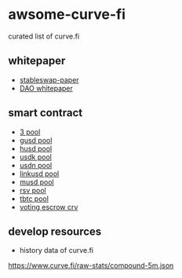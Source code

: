 # awsome-curve-fi
curated list of curve.fi

## whitepaper
- [stableswap-paper](https://www.curve.fi/stableswap-paper.pdf)
- [DAO whitepaper](https://www.curve.fi/curve_whitepapers/CurveDAO.pdf)

## smart contract
- [3 pool](https://etherscan.io/address/0xbebc44782c7db0a1a60cb6fe97d0b483032ff1c7)
- [gusd pool](https://etherscan.io/address/0x4f062658eaaf2c1ccf8c8e36d6824cdf41167956)
- [husd pool](https://etherscan.io/address/0x3ef6a01a0f81d6046290f3e2a8c5b843e738e604)
- [usdk pool](https://etherscan.io/address/0x3e01dd8a5e1fb3481f0f589056b428fc308af0fb)
- [usdn pool](https://etherscan.io/address/0x0f9cb53Ebe405d49A0bbdBD291A65Ff571bC83e1)
- [linkusd pool](https://etherscan.io/address/0xE7a24EF0C5e95Ffb0f6684b813A78F2a3AD7D171)
- [musd pool](https://etherscan.io/address/0x8474DdbE98F5aA3179B3B3F5942D724aFcdec9f6)
- [rsv pool](https://etherscan.io/address/0xC18cC39da8b11dA8c3541C598eE022258F9744da)
- [tbtc pool](https://etherscan.io/address/0xC25099792E9349C7DD09759744ea681C7de2cb66)
- [voting escrow crv](https://etherscan.io/address/0x5f3b5dfeb7b28cdbd7faba78963ee202a494e2a2)

## develop resources
- history data of curve.fi

https://www.curve.fi/raw-stats/compound-5m.json
